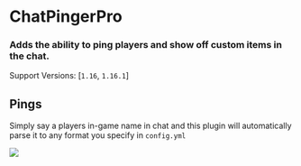 # ChatPingerPro
### Adds the ability to ping players and show off custom items in the chat.

Support Versions: [`1.16`, `1.16.1`]

## Pings
Simply say a players in-game name in chat and this plugin will automatically parse it to any format you specify in `config.yml`

![](https://i.ibb.co/CmwzXP8/Annotation-2020-07-20-005322.png)
